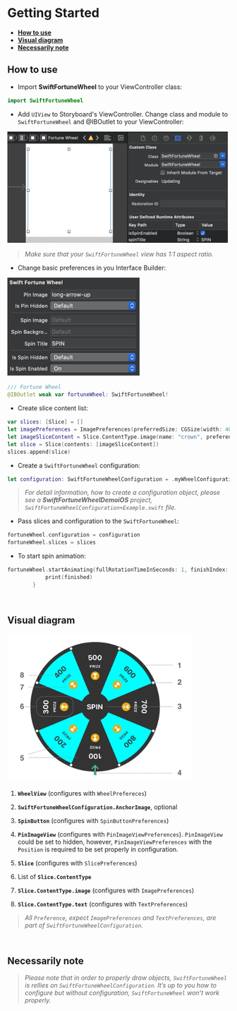 # Getting Started
- [**How to use**](#how—to-use)
- [**Visual diagram**](#visual—diagram)
- [**Necessarily note**](#necessarily—note)

## How to use

- Import **SwiftFortuneWheel** to your ViewController class:

``` Swift
import SwiftFortuneWheel
```

- Add `UIView` to Storyboard's ViewController. Change class and module to `SwiftFortuneWheel` and @IBOutlet to your ViewController:

<img src="../Images/storyboard.png" width="500"/>

> _Make sure that your `SwiftFortuneWheel` view has 1:1 aspect ratio._

- Change basic preferences in you Interface Builder:


<img src="../Images/ibpreferences.png" width="300"/>

``` Swift
/// Fortune Wheel
@IBOutlet weak var fortuneWheel: SwiftFortuneWheel!
```

- Create slice content list:

``` Swift
var slices: [Slice] = []
let imagePreferences = ImagePreferences(preferredSize: CGSize(width: 40, height: 40), verticalOffset: 40)
let imageSliceContent = Slice.ContentType.image(name: "crown", preferenes: imagePreferences)
let slice = Slice(contents: [imageSliceContent])
slices.append(slice)
```

- Create a `SwiftFortuneWheel` configuration:


``` Swift
let configuration: SwiftFortuneWheelConfiguration = .myWheelConfiguration
```

> _For detail information, how to create a configuration object, please see a **SwiftFortuneWheelDemoiOS** project,  `SwiftFortuneWheelConfiguration+Example.swift` file._

- Pass slices and configuration to the `SwiftFortuneWheel`:

``` Swift
fortuneWheel.configuration = configuration
fortuneWheel.slices = slices
```

- To start spin animation:

``` Swift
fortuneWheel.startAnimating(fullRotationTimeInSeconds: 1, finishIndex: 0) { (finished) in
            print(finished)
        }
```

</br>

## Visual diagram

<img src="../Images/diagram.jpg" width="420"/>

1. **`WheelView`** (configures with `WheelPrefereces`)

2. **`SwiftFortuneWheelConfiguration.AnchorImage`**, optional

3. **`SpinButton`** (configures with `SpinButtonPreferences`)

4. **`PinImageView`** (configures with `PinImageViewPreferences`). `PinImageView` could be set to hidden, however, `PinImageViewPreferences` with the `Position` is required to be set properly in configuration.

5. **`Slice`** (configures with `SlicePreferences`)

6. List of **`Slice.ContentType`**

7. **`Slice.ContentType.image`** (configures with `ImagePreferences`)

8. **`Slice.ContentType.text`** (configures with `TextPreferences`)


> _All `Preference`, expect `ImagePreferences` and `TextPreferences`, are part of `SwiftFortuneWheelConfiguration`._

</br>

## Necessarily note

> _Please note that in order to properly draw objects, `SwiftFortuneWheel` is rellies on `SwiftFortuneWheelConfiguration`. It’s up to you how to configure but without configuration, `SwiftFortuneWheel` won’t work properly._





